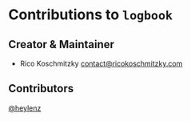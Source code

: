 # Contributions to `logbook`

## Creator & Maintainer

* Rico Koschmitzky <contact@ricokoschmitzky.com>


## Contributors

[@heylenz](www.github.com/heylenz)